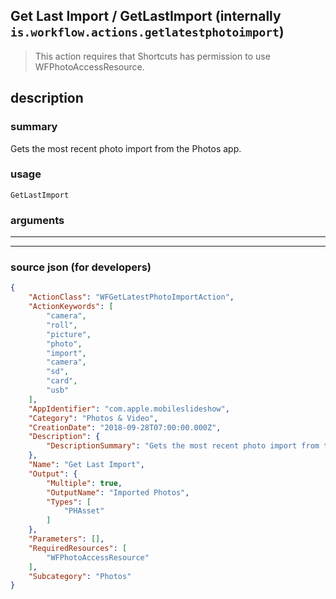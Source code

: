 
## Get Last Import / GetLastImport (internally `is.workflow.actions.getlatestphotoimport`)

> This action requires that Shortcuts has permission to use WFPhotoAccessResource.


## description

### summary

Gets the most recent photo import from the Photos app.


### usage
```
GetLastImport 
```

### arguments

---



---

### source json (for developers)

```json
{
	"ActionClass": "WFGetLatestPhotoImportAction",
	"ActionKeywords": [
		"camera",
		"roll",
		"picture",
		"photo",
		"import",
		"camera",
		"sd",
		"card",
		"usb"
	],
	"AppIdentifier": "com.apple.mobileslideshow",
	"Category": "Photos & Video",
	"CreationDate": "2018-09-28T07:00:00.000Z",
	"Description": {
		"DescriptionSummary": "Gets the most recent photo import from the Photos app."
	},
	"Name": "Get Last Import",
	"Output": {
		"Multiple": true,
		"OutputName": "Imported Photos",
		"Types": [
			"PHAsset"
		]
	},
	"Parameters": [],
	"RequiredResources": [
		"WFPhotoAccessResource"
	],
	"Subcategory": "Photos"
}
```
